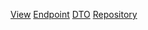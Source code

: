 [View](frontend/the-view.ts)
[Endpoint](src/main/java/com/vaadin/artur/datausecases/gridwithaggregateddata/data/endpoint/ProductSalesEndpoint.java)
[DTO](src/main/java/com/vaadin/artur/datausecases/gridwithaggregateddata/data/endpoint/ProductWithSales.java)
[Repository](src/main/java/com/vaadin/artur/datausecases/gridwithaggregateddata/data/service/ProductRepository.java)
